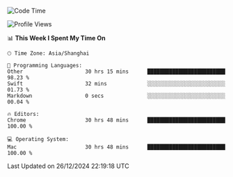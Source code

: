 <!--START_SECTION:waka-->
![Code Time](http://img.shields.io/badge/Code%20Time-3%2C228%20hrs%2036%20mins-blue)

![Profile Views](http://img.shields.io/badge/Profile%20Views-0-blue)

📊 **This Week I Spent My Time On** 

```text
🕑︎ Time Zone: Asia/Shanghai

💬 Programming Languages: 
Other                    30 hrs 15 mins      █████████████████████████   98.23 % 
Swift                    32 mins             ░░░░░░░░░░░░░░░░░░░░░░░░░   01.73 % 
Markdown                 0 secs              ░░░░░░░░░░░░░░░░░░░░░░░░░   00.04 % 

🔥 Editors: 
Chrome                   30 hrs 48 mins      █████████████████████████   100.00 % 

💻 Operating System: 
Mac                      30 hrs 48 mins      █████████████████████████   100.00 % 
```


 Last Updated on 26/12/2024 22:19:18 UTC
<!--END_SECTION:waka-->
